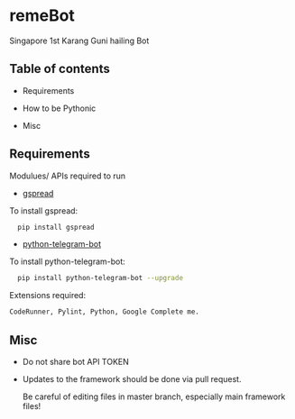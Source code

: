 # remeBot
Singapore 1st Karang Guni hailing Bot
## Table of contents

* Requirements

* How to be Pythonic

* Misc


## Requirements

Modulues/ APIs required to run

* [gspread](https://github.com/burnash/gspread)

To install gspread:

```sh
  pip install gspread
```
* [python-telegram-bot](https://github.com/python-telegram-bot/python-telegram-bot)

To install python-telegram-bot:

```sh
  pip install python-telegram-bot --upgrade
```
Extensions required:
```sh
CodeRunner, Pylint, Python, Google Complete me.
```


## Misc

- Do not share bot API TOKEN
- Updates to the framework should be done via pull request.

  Be careful of editing files in master branch, especially main framework files!
